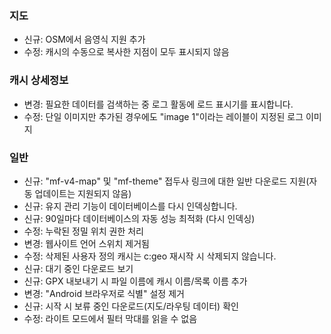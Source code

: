 
### 지도
- 신규: OSM에서 음영식 지원 추가
- 수정: 캐시의 수동으로 복사한 지점이 모두 표시되지 않음

### 캐시 상세정보
- 변경: 필요한 데이터를 검색하는 중 로그 활동에 로드 표시기를 표시합니다.
- 수정: 단일 이미지만 추가된 경우에도 "image 1"이라는 레이블이 지정된 로그 이미지

### 일반
- 신규: "mf-v4-map" 및 "mf-theme" 접두사 링크에 대한 일반 다운로드 지원(자동 업데이트는 지원되지 않음)
- 신규: 유지 관리 기능이 데이터베이스를 다시 인덱싱합니다.
- 신규: 90일마다 데이터베이스의 자동 성능 최적화 (다시 인덱싱)
- 수정: 누락된 정밀 위치 권한 처리
- 변경: 웹사이트 언어 스위치 제거됨
- 수정: 삭제된 사용자 정의 캐시는 c:geo 재시작 시 삭제되지 않습니다.
- 신규: 대기 중인 다운로드 보기
- 신규: GPX 내보내기 시 파일 이름에 캐시 이름/목록 이름 추가
- 변경: "Android 브라우저로 식별" 설정 제거
- 신규: 시작 시 보류 중인 다운로드(지도/라우팅 데이터) 확인
- 수정: 라이트 모드에서 필터 막대를 읽을 수 없음
